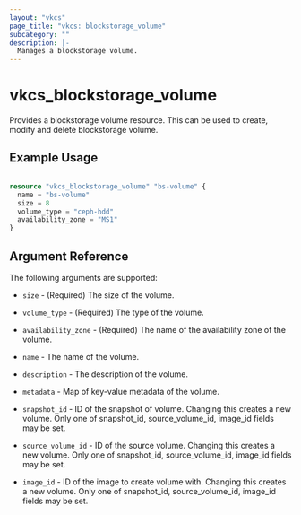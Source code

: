 ```yaml
---
layout: "vkcs"
page_title: "vkcs: blockstorage_volume"
subcategory: ""
description: |-
  Manages a blockstorage volume.
---
```


# vkcs\_blockstorage\_volume

Provides a blockstorage volume resource. This can be used to create, modify and delete blockstorage volume.

## Example Usage

```terraform

resource "vkcs_blockstorage_volume" "bs-volume" {
  name = "bs-volume"
  size = 8
  volume_type = "ceph-hdd"
  availability_zone = "MS1"
}
```
## Argument Reference

The following arguments are supported:

* `size` - (Required) The size of the volume.

* `volume_type` - (Required) The type of the volume.

* `availability_zone` - (Required) The name of the availability zone of the volume.

* `name` - The name of the volume.

* `description` - The description of the volume.

* `metadata` - Map of key-value metadata of the volume.

* `snapshot_id` - ID of the snapshot of volume. Changing this creates a new volume. Only one of snapshot_id, source_volume_id, image_id fields may be set. 

* `source_volume_id` - ID of the source volume. Changing this creates a new volume. Only one of snapshot_id, source_volume_id, image_id fields may be set. 

* `image_id` - ID of the image to create volume with. Changing this creates a new volume. Only one of snapshot_id, source_volume_id, image_id fields may be set. 
